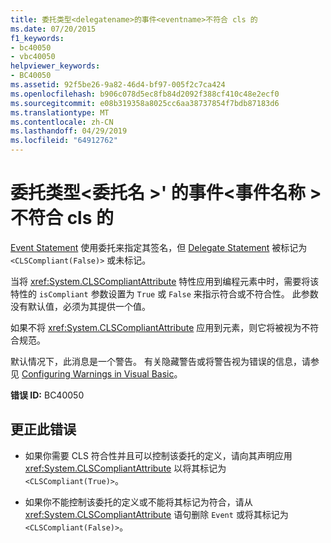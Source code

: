 ```yaml
---
title: 委托类型<delegatename>的事件<eventname>不符合 cls 的
ms.date: 07/20/2015
f1_keywords:
- bc40050
- vbc40050
helpviewer_keywords:
- BC40050
ms.assetid: 92f5be26-9a82-46d4-bf97-005f2c7ca424
ms.openlocfilehash: b906c078d5ec8fb84d2092f388cf410c48e2ecf0
ms.sourcegitcommit: e08b319358a8025cc6aa38737854f7bdb87183d6
ms.translationtype: MT
ms.contentlocale: zh-CN
ms.lasthandoff: 04/29/2019
ms.locfileid: "64912762"
---
```

# <a name="delegate-type-delegatename-of-event-eventname-is-not-cls-compliant"></a>委托类型\<委托名 >' 的事件\<事件名称 > 不符合 cls 的
[Event Statement](../../visual-basic/language-reference/statements/event-statement.md) 使用委托来指定其签名，但 [Delegate Statement](../../visual-basic/language-reference/statements/delegate-statement.md) 被标记为 `<CLSCompliant(False)>` 或未标记。  
  
 当将 <xref:System.CLSCompliantAttribute> 特性应用到编程元素中时，需要将该特性的 `isCompliant` 参数设置为 `True` 或 `False` 来指示符合或不符合性。 此参数没有默认值，必须为其提供一个值。  
  
 如果不将 <xref:System.CLSCompliantAttribute> 应用到元素，则它将被视为不符合规范。  
  
 默认情况下，此消息是一个警告。 有关隐藏警告或将警告视为错误的信息，请参见 [Configuring Warnings in Visual Basic](/visualstudio/ide/configuring-warnings-in-visual-basic)。  
  
 **错误 ID:** BC40050  
  
## <a name="to-correct-this-error"></a>更正此错误  
  
- 如果你需要 CLS 符合性并且可以控制该委托的定义，请向其声明应用 <xref:System.CLSCompliantAttribute> 以将其标记为 `<CLSCompliant(True)>`。  
  
- 如果你不能控制该委托的定义或不能将其标记为符合，请从 <xref:System.CLSCompliantAttribute> 语句删除 `Event` 或将其标记为 `<CLSCompliant(False)>`。